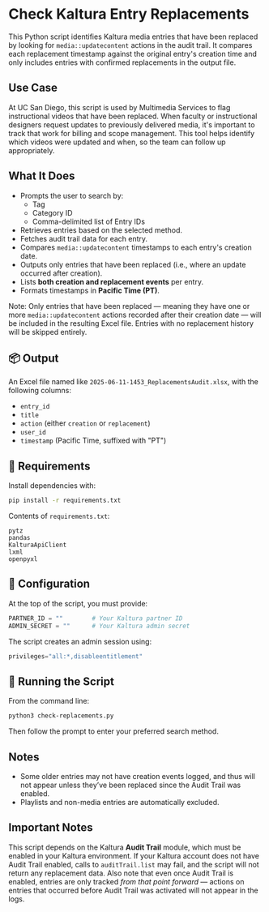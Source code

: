 # Check Kaltura Entry Replacements

This Python script identifies Kaltura media entries that have been replaced by looking for `media::updatecontent` actions in the audit trail. It compares each replacement timestamp against the original entry's creation time and only includes entries with confirmed replacements in the output file.

## Use Case

At UC San Diego, this script is used by Multimedia Services to flag instructional videos that have been replaced. When faculty or instructional designers request updates to previously delivered media, it's important to track that work for billing and scope management. This tool helps identify which videos were updated and when, so the team can follow up appropriately.

## What It Does

- Prompts the user to search by:
  - Tag
  - Category ID
  - Comma-delimited list of Entry IDs
- Retrieves entries based on the selected method.
- Fetches audit trail data for each entry.
- Compares `media::updatecontent` timestamps to each entry's creation date.
- Outputs only entries that have been replaced (i.e., where an update occurred after creation).
- Lists **both creation and replacement events** per entry.
- Formats timestamps in **Pacific Time (PT)**.

Note: Only entries that have been replaced — meaning they have one or more `media::updatecontent` actions recorded after their creation date — will be included in the resulting Excel file. Entries with no replacement history will be skipped entirely.

## 📦 Output

An Excel file named like `2025-06-11-1453_ReplacementsAudit.xlsx`, with the following columns:

- `entry_id`
- `title`
- `action` (either `creation` or `replacement`)
- `user_id`
- `timestamp` (Pacific Time, suffixed with "PT")

## 🔧 Requirements

Install dependencies with:

```bash
pip install -r requirements.txt
```

Contents of `requirements.txt`:

```
pytz
pandas
KalturaApiClient
lxml
openpyxl
```

## 🔐 Configuration

At the top of the script, you must provide:

```python
PARTNER_ID = ""        # Your Kaltura partner ID
ADMIN_SECRET = ""      # Your Kaltura admin secret
```

The script creates an admin session using:
```python
privileges="all:*,disableentitlement"
```

## 🏁 Running the Script

From the command line:
```bash
python3 check-replacements.py
```

Then follow the prompt to enter your preferred search method.

## Notes

- Some older entries may not have creation events logged, and thus will not appear unless they’ve been replaced since the Audit Trail was enabled.
- Playlists and non-media entries are automatically excluded.

## Important Notes

This script depends on the Kaltura **Audit Trail** module, which must be enabled in your Kaltura environment. If your Kaltura account does not have Audit Trail enabled, calls to `auditTrail.list` may fail, and the script will not return any replacement data. Also note that even once Audit Trail is enabled, entries are only tracked *from that point forward* — actions on entries that occurred before Audit Trail was activated will not appear in the logs.
